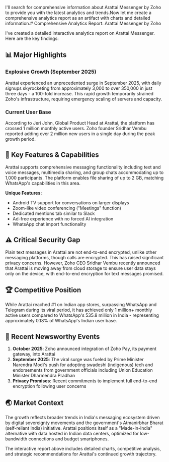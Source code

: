 I'll search for comprehensive information about Arattai Messenger by Zoho to provide you with the latest analytics and trends.Now let me create a comprehensive analytics report as an artifact with charts and detailed information.# Comprehensive Analytics Report: Arattai Messenger by Zoho

I've created a detailed interactive analytics report on Arattai Messenger. Here are the key findings:

## 📊 **Major Highlights**

### Explosive Growth (September 2025)
Arattai experienced an unprecedented surge in September 2025, with daily signups skyrocketing from approximately 3,000 to over 350,000 in just three days - a 100-fold increase. This rapid growth temporarily strained Zoho's infrastructure, requiring emergency scaling of servers and capacity.

### Current User Base
According to Jeri John, Global Product Head at Arattai, the platform has crossed 1 million monthly active users. Zoho founder Sridhar Vembu reported adding over 2 million new users in a single day during the peak growth period.

## 🎯 **Key Features & Capabilities**

Arattai supports comprehensive messaging functionality including text and voice messages, multimedia sharing, and group chats accommodating up to 1,000 participants. The platform enables file sharing of up to 2 GB, matching WhatsApp's capabilities in this area.

**Unique Features:**
- Android TV support for conversations on larger displays
- Zoom-like video conferencing ("Meetings" function)
- Dedicated mentions tab similar to Slack
- Ad-free experience with no forced AI integration
- WhatsApp chat import functionality

## ⚠️ **Critical Security Gap**

Plain text messages in Arattai are not end-to-end encrypted, unlike other messaging platforms, though calls are encrypted. This has raised significant privacy concerns. However, Zoho CEO Sridhar Vembu recently announced that Arattai is moving away from cloud storage to ensure user data stays only on the device, with end-to-end encryption for text messages promised.

## 🏆 **Competitive Position**

While Arattai reached #1 on Indian app stores, surpassing WhatsApp and Telegram during its viral period, it has achieved only 1 million+ monthly active users compared to WhatsApp's 535.8 million in India - representing approximately 0.18% of WhatsApp's Indian user base.

## 📰 **Recent Newsworthy Events**

1. **October 2025**: Zoho announced integration of Zoho Pay, its payment gateway, into Arattai
2. **September 2025**: The viral surge was fueled by Prime Minister Narendra Modi's push for adopting swadeshi (indigenous) tech and endorsements from government officials including Union Education Minister Dharmendra Pradhan
3. **Privacy Promises**: Recent commitments to implement full end-to-end encryption following user concerns

## 🌏 **Market Context**

The growth reflects broader trends in India's messaging ecosystem driven by digital sovereignty movements and the government's Atmanirbhar Bharat (self-reliant India) initiative. Arattai positions itself as a "Made-in-India" alternative with data hosted in Indian data centers, optimized for low-bandwidth connections and budget smartphones.

The interactive report above includes detailed charts, competitive analysis, and strategic recommendations for Arattai's continued growth trajectory.